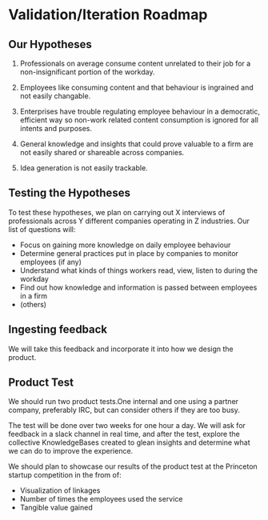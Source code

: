# Validation/Iteration Roadmap

## Our Hypotheses

1. Professionals on average consume content unrelated to their job for a non-insignificant portion of the workday. 

2. Employees like consuming content and that behaviour is ingrained and not easily changable.

3. Enterprises have trouble regulating employee behaviour in a democratic, efficient way so non-work related content consumption is ignored for all intents and purposes.

4. General knowledge and insights that could prove valuable to a firm are not easily shared or shareable across companies.

5. Idea generation is not easily trackable.

## Testing the Hypotheses

To test these hypotheses, we plan on carrying out X interviews of professionals across Y different companies operating in Z industries. Our list of questions will:

* Focus on gaining more knowledge on daily employee behaviour
* Determine general practices put in place by companies to monitor employees (if any)
* Understand what kinds of things workers read, view, listen to during the workday
* Find out how knowledge and information is passed between employees in a firm
* (others)

## Ingesting feedback

We will take this feedback and incorporate it into how we design the product.

## Product Test

We should run two product tests.One internal and one using a partner company, preferably IRC, but can consider others if they are too busy.

The test will be done over two weeks for one hour a day. We will ask for feedback in a slack channel in real time, and after the test, explore the collective KnowledgeBases created to glean insights and determine what we can do to improve the experience.

We should plan to showcase our results of the product test at the Princeton startup competition in the from of:

* Visualization of linkages
* Number of times the employees used the service
* Tangible value gained